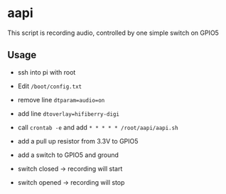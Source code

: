 # aapi
This script is recording audio, controlled by one simple switch on GPIO5

## Usage
- ssh into pi with root
- Edit ```/boot/config.txt```
- remove line ```dtparam=audio=on```
- add line ```dtoverlay=hifiberry-digi```
- call ```crontab -e``` and add ```* * * * * /root/aapi/aapi.sh```

- add a pull up resistor from 3.3V to GPIO5
- add a switch to GPIO5 and ground
- switch closed -> recording will start
- switch opened -> recording will stop
